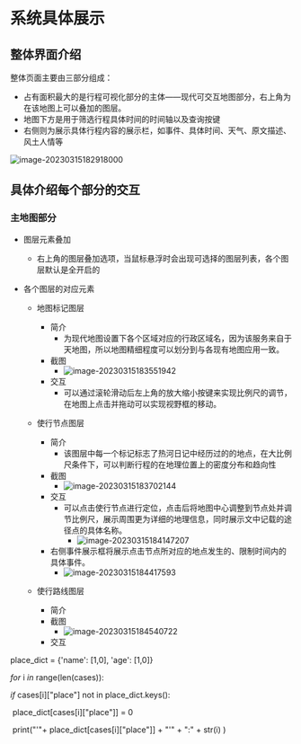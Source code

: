 # 系统具体展示

## 整体界面介绍

整体页面主要由三部分组成：

- 占有面积最大的是行程可视化部分的主体——现代可交互地图部分，右上角为在该地图上可以叠加的图层。
- 地图下方是用于筛选行程具体时间的时间轴以及查询按键
- 右侧则为展示具体行程内容的展示栏，如事件、具体时间、天气、原文描述、风土人情等

![image-20230315182918000](C:\Users\wwwzh\AppData\Roaming\Typora\typora-user-images\image-20230315182918000.png)

## 具体介绍每个部分的交互

### 主地图部分

- 图层元素叠加
    - 右上角的图层叠加选项，当鼠标悬浮时会出现可选择的图层列表，各个图层默认是全开启的

- 各个图层的对应元素

    - 地图标记图层
        - 简介
            - 为现代地图设置下各个区域对应的行政区域名，因为该服务来自于天地图，所以地图精细程度可以划分到与各现有地图应用一致。
        - 截图
            - ![image-20230315183551942](C:\Users\wwwzh\AppData\Roaming\Typora\typora-user-images\image-20230315183551942.png)
        - 交互
            - 可以通过滚轮滑动后左上角的放大缩小按键来实现比例尺的调节，在地图上点击并拖动可以实现视野框的移动。
    - 使行节点图层
        - 简介
            - 该图层中每一个标记标志了热河日记中经历过的的地点，在大比例尺条件下，可以判断行程的在地理位置上的密度分布和趋向性
        - 截图
            - ![image-20230315183702144](C:\Users\wwwzh\AppData\Roaming\Typora\typora-user-images\image-20230315183702144.png)
        - 交互
            - 可以点击使行节点进行定位，点击后将地图中心调整到节点处并调节比例尺，展示周围更为详细的地理信息，同时展示文中记载的途径点的具体名称。
                - ![image-20230315184147207](C:\Users\wwwzh\AppData\Roaming\Typora\typora-user-images\image-20230315184147207.png)
        - 右侧事件展示框将展示点击节点所对应的地点发生的、限制时间内的具体事件。
            - ![image-20230315184417593](C:\Users\wwwzh\AppData\Roaming\Typora\typora-user-images\image-20230315184417593.png)

    - 使行路线图层
        - 简介
        - 截图
            - ![image-20230315184540722](C:\Users\wwwzh\AppData\Roaming\Typora\typora-user-images\image-20230315184540722.png)
        - 交互

place_dict = {'name': [1,0], 'age': [1,0]}

*for* i *in* range(len(cases)):

  *if*  cases[i]["place"] not in place_dict.keys():

​    place_dict[cases[i]["place"]] = 0

​    print("\'"+ place_dict[cases[i]["place"]] + "\'" + ":" + str(i) )
